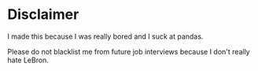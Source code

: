 # Disclaimer

I made this because I was really bored and I suck at pandas.

Please do not blacklist me from future job interviews because I don't really hate LeBron.
